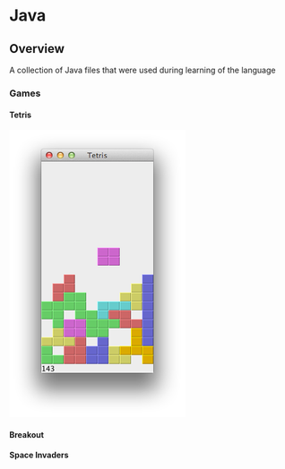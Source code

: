 # Java

## Overview

A collection of Java files that were used during learning of the language

### Games

#### Tetris

![Tetris Icon](./Tetris/img.png)

#### Breakout

#### Space Invaders